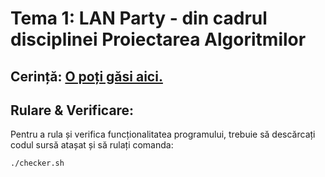 # Tema 1: LAN Party - din cadrul disciplinei Proiectarea Algoritmilor

## Cerință: [O poți găsi aici.](https://ocw.cs.pub.ro/courses/sda-ab/tema1)

## Rulare & Verificare:
Pentru a rula și verifica funcționalitatea programului, trebuie să descărcați codul sursă atașat și să rulați comanda:
```shell
./checker.sh
```
